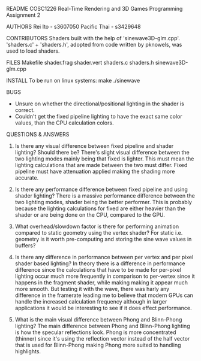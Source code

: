README
COSC1226 Real-Time Rendering and 3D Games Programming Assignment 2

AUTHORS
Rei Ito - s3607050
Pacific Thai - s3429648

CONTRIBUTORS
Shaders built with the help of 'sinewave3D-glm.cpp'.
'shaders.c' + 'shaders.h', adopted from code written by pknowels, was used to load shaders.

FILES
Makefile
shader.frag
shader.vert
shaders.c
shaders.h
sinewave3D-glm.cpp

INSTALL
To be run on linux systems:
make
./sinewave

BUGS
- Unsure on whether the directional/positional lighting in the shader is correct.
- Couldn't get the fixed pipeline lighting to have the exact same color values,
  than the CPU calculation colors.

QUESTIONS & ANSWERS
1. Is there any visual difference between fixed pipeline and shader lighting? Should there be?
There's slight visual difference between the two lighting modes mainly being that fixed is lighter.
This must mean the lighting calculations that are made between the two must differ. Fixed pipeline
must have attenuation applied making the shading more accurate.

2. Is there any performance difference between fixed pipeline and using shader lighting?
There is a massive performance difference between the two lighting modes, shader being the better
performer. This is probably because the lighting calculations for fixed are either heavier than the
shader or are being done on the CPU, compared to the GPU.

3. What overhead/slowdown factor is there for performing animation compared to static geometry using the vertex shader? For static i.e. geometry is it worth pre-computing and storing the sine wave values in buffers?


4. Is there any difference in performance between per vertex and per pixel shader based lighting?
In theory there is a difference in performance difference since the calculations that have to be made for
per-pixel lighting occur much more frequently in comparison to per-vertex since it happens in the
fragment shader, while making making it appear much more smooth. But testing it with the wave, there
was harly any difference in the framerate leading me to believe that modern GPUs can handle the increased
calculation frequency although in larger applications it would be interesting to see if it does effect
performance.

5. What is the main visual difference between Phong and Blinn-Phong lighting?
The main difference between Phong and Blinn-Phong lighting is how the specular reflections look.
Phong is more concentrated  (thinner) since it's using the reflection vector instead of the half vector that is used for Blinn-Phong making Phong more suited to handling highlights.
